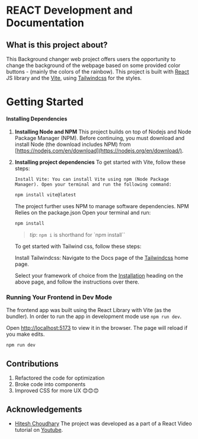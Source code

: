 # REACT Development and Documentation

## What is this project about?

This Background changer web project offers users the opportunity to change the background of the webpage based on some provided color buttons - (mainly the colors of the rainbow).
This project is built with [React](https://react.dev) JS library and the [Vite](https://vitejs.dev), using [Tailwindcss](https://tailwindcss.com) for the styles.

# Getting Started

#### Installing Dependencies

1.  **Installing Node and NPM**
    This project builds on top of Nodejs and Node Package Manager (NPM). Before continuing, you must download and install Node (the download includes NPM) from [https://nodejs.com/en/download](https://nodejs.org/en/download/).

2.  **Installing project dependencies**
    To get started with Vite, follow these steps:

        Install Vite: You can install Vite using npm (Node Package Manager). Open your terminal and run the following command:

    ```bash
    npm install vite@latest
    ```

    The project further uses NPM to manage software dependencies. NPM Relies on the package.json
    Open your terminal and run:

    ```bash
    npm install
    ```

    > _tip_: `npm i` is shorthand for `npm install``

    To get started with Tailwind css, follow these steps:

    Install Tailwindcss: Navigate to the Docs page of the [Tailwindcss](https://tailwindcss.com) home page.

    Select your framework of choice from the [Installation](https://tailwindcss.com/docs/installation) heading on the above page, and follow the instructions over there.

### Running Your Frontend in Dev Mode

The frontend app was built using the React Library with Vite (as the bundler). In order to run the app in development mode use `npm run dev`.

Open [http://localhost:5173](http://localhost:) to view it in the browser. The page will reload if you make edits.

```bash
npm run dev
```

## Contributions

1. Refactored the code for optimization
2. Broke code into components
3. Improved CSS for more UX
   😊😊😊

## Acknowledgements

- [Hitesh Choudhary](https://hiteshchoudhary.com/) The project was developed as a part of a React Video tutorial on [Youtube](https://www.youtube.com/watch?v=4DqAvWonPAg).
